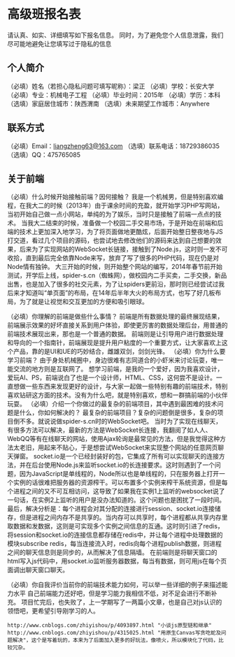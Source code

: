# 高级班报名表

请认真、如实、详细填写如下报名信息。
同时，为了避免您个人信息泄露，我们尽可能地避免让您填写过于隐私的信息

## 个人简介

（必填）姓名（若担心隐私问题可填写昵称）：梁正
（必填）学校：长安大学
（必填）专业：机械电子工程
（必填）毕业时间：2015年
（必填）学历：本科
（选填）家庭居住城市：陕西渭南
（选填）未来期望工作城市：Anywhere

## 联系方式

（必填）Email：liangzheng63@163.com
（选填）联系电话：18729386035
（选填）QQ：475765085

## 关于前端

（必填）什么时候开始接触前端？因何接触？
	我是一个机械男，但是特别喜欢编程，在我大二的时候（2013年）由于课余时间的充盈，就开始学习PHP写网站，当初开始自己做一点小网站，单纯的为了娱乐，当时只是接触了前端一点点的技术。
	当我大二结束的时候，准备做一个校园二手交易市场，于是开始在前端和后端的技术上更加深入地学习，为了将页面做地更酷炫，后面开始整日整夜地与JS打交道，看过几个项目的源码，也尝试地去修改他们的源码来达到自己想要的效果，后来为了实现网站的WebSocket长链接，接触到了Node.js，这时则一发不可收拾，直到最后完全依靠Node来写，放弃了写了很多的PHP代码，现在仍是对Node情有独钟。
	大三开始的时候，则开始整个网站的编写，2014年春节前开始测试，开学后上线，spider-s.cn（蜘蛛网），做校园内二手买卖，二手交换，新品出售，也是加入了很多的社交元素，为了让spiders更前沿，那时则已经尝试过我后来才知道叫“单页面”的布局，在14年后半年大火的布局方式，也写了好几板布局，为了就是让视觉和交互更加的方便和吸引眼球。

（必填）你理解的前端是做些什么事情？
	前端是所有数据处理的最终展现结果，前端展示效果的好坏直接关系到用户体验，即使更厉害的数据处理后台，用普通的前端技术展现出来，那也是一个普通的数据。
	前端则是让引导用户进行数据处理和导向的一个指南针，前端展现是提升用户粘度的一个重要方式，让大家喜欢上这个产品，靠的是UI和UE的巧妙结合，雌雄双剑，剑剑光锋。
（必填）你为什么要学习前端？
	由于身处机械圈中，身边很难有志同道合的小虾米来讨论玩耍，唯一能交流的地方则是互联网了。
	想学习前端，是我的一个爱好，因为我喜欢设计，爱玩AI、PS，前端说白了也是一个设计师，HTML、CSS，这何尝不是设计。一直想做一些东西来发现更好的设计，与大家一起做一些特别有趣的前端技术，特别喜欢钻研这方面的技术。没有为什么吧，就是特别喜欢，想和一群搞前端的小伙伴玩耍。
（必填）介绍一个你做过的最复杂的前端项目，其中遇到最困难的技术问题是什么，你如何解决的？
	最复杂的前端项目？复杂的问题倒是很多，复杂的项目倒不多。就说说做spider-s.cn时的WebSocket吧。
	当时为了实现在线聊天，有很多方法可以解决，最新的方法是WebSocket长连接，我翻阅了如人人、WebQQ等有在线聊天的网站，使用Ajax轮询是最常见的方法，但是我觉得这种方法太老旧，用起来不贴心，于是想尝试WebSocket来实现整个网站的任意网页聊天弹窗。
	socket.io是一个已经封装好的包，它集成了所有可以实现聊天的连接方法，并在后台使用Node.js来监听socket.io的长连接要求。这时则遇到了一个问题，因为JavaScript是单线程的，Node所以也是单线程的，只在服务器上打开一个实例的话很难把服务器的资源榨干。可以布置多个实例来榨干系统资源，但是每个进程之间的又不可互相访问，这导致了如果我在实例1上监听的websocket说了一句话，在实例2上监听的用户是没办法知道的。这个问题也是困扰了一段时间。
	最后，解决分析是：每个进程会对其分配的连接进行session、socket.io连接储存，但是进程之间内存不是共享的。当内存可以共享时，每个进程都从共享内存里取数据和发数据，这则是可实现多个实例之间信息的互通。这时则引进了redis，将session和socket.io的连接信息都存储在redis中，并让每个进程中处理数据的模块subscribe redis，每当连接流入时，redis向每个进程publish数据，则进程之间的聊天信息则是同步的，从而解决了信息隔墙。
	在前端则是将聊天窗口的html写入js代码中，用socket.io监听服务器数据，每当有数据，则可用js在每个页面调出聊天窗口聊天。
	
（必填）你自我评价当前你的前端技术能力如何，可以举一些详细的例子来描述能力水平
	自己前端能力还好吧，但是学习能力我相信不低，对不足会进行不断补充。
	项目忙完后，也失败了，上一学期写了一两篇小文章，也是自己对js认识的领悟吧，更希望引导刚学习的人。

	http://www.cnblogs.com/zhiyishou/p/4093897.html "小谈js原型链和继承"
	http://www.cnblogs.com/zhiyishou/p/4315025.html "用原生Canvas写贪吃蛇及问题解决"，这个是写着玩的，本来为了后面加入更多的好玩法，像喷火，所以模块化了代码，比较冗杂。
